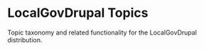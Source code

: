 # LocalGovDrupal Topics

Topic taxonomy and related functionality for the LocalGovDrupal distribution.
